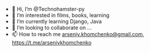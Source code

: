 - 👋 Hi, I’m @Technohamster-py
- 👀 I’m interested in films, books, learning
- 🌱 I’m currently learning Django, Java
- 💞️ I’m looking to collaborate on ...
- 📫 How to reach me arseniy.khomchenko@gmail.com, https://t.me/arseniykhomchenko
<!---
Technohamster-py/Technohamster-py is a ✨ special ✨ repository because its `README.md` (this file) appears on your GitHub profile.
You can click the Preview link to take a look at your changes.
--->
